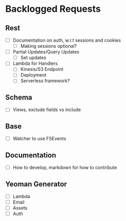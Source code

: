 Backlogged Requests
===============   

Rest
----------------------
- [ ] Documentation on auth, w.r.t sessions and cookies
   - [ ] Making sessions optional?
- [ ] Partial Updates/Query Updates
   - [ ] Set updates 
- [ ] Lambda for Handlers
  - [ ] Kinesis/S3 Endpoint
  - [ ] Deployment
  - [ ] Serverless framework?

Schema
-----------------------
- [ ] Views, exclude fields vs include

Base
-----------------------
- [ ] Watcher to use FSEvents

Documentation
-----------------------
- [ ] How to develop, markdown for how to contribute

Yeoman Generator
-----------------
- [ ] Lambda
- [ ] Email
- [ ] Assets
- [ ] Auth